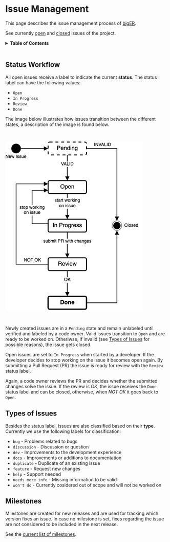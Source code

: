 # Issue Management

This page describes the issue management process of [bigER](https://github.com/borkdominik/bigER). 

See currently [open](https://github.com/borkdominik/bigER/issues) and [closed](https://github.com/borkdominik/bigER/issues?q=is%3Aissue+is%3Aclosed) issues of the project.

<!-- TABLE OF CONTENTS -->
<details>
  <summary><strong>Table of Contents</strong></summary>
  <ol>
    <li><a href="#status-workflow">Status Workflow</a></li>
    <li><a href="#types-of-issues">Types of Issues</a></li>
    <li><a href="#milestones">Milestones</a></li>
  </ol>
</details>
<br>


<!-- STATUS WORKFLOW -->
## Status Workflow

All open issues receive a label to indicate the current **status**. The status label can have the following values:
- `Open` 
- `In Progress`
- `Review`
- `Done`

The image below illustrates how issues transition between the different states, a description of the image is found below.

<br>

![Issue Workflow](../docs/img/issue-workflow.png)

<br>

Newly created issues are in a `Pending` state and remain unlabeled until verified and labeled by a code owner. Valid issues transition to `Open` and are ready to be worked on. Otheriwse, if invalid (see [Types of Issues](#type-of-issues) for possible reasons), the issue gets closed.

Open issues are set to `In Progress` when started by a developer. If the developer decides to stop working on the issue it becomes open again. By submitting a Pull Request (PR) the issue is ready for review with the `Review` status label. 

Again, a code owner reviews the PR and decides whether the submitted changes solve the issue. If the review is *OK*, the issue receives the `Done` status label and can be closed, otherwise, when *NOT OK* it goes back to `Open`.


<!-- TYPES OF ISSUES -->
## Types of Issues

Besides the status label, issues are also classified based on their **type**. Currently we use the following labels for classification:
- `bug` - Problems related to bugs
- `discussion` - Discussion or question
- `dev` - Improvements to the development experience
- `docs` - Improvements or additions to documentation
- `duplicate` - Duplicate of an existing issue
- `feature` - Request new changes
- `help` - Support needed
- `needs more info` - Missing information to be valid
- `won't do` - Currently cosidered out of scope and will not be worked on


<!-- MILESTONES -->
## Milestones

Milestones are created for new releases and are used for tracking which version fixes an issue. In case no milestone is set, fixes regarding the issue are not considered to be included in the next release.

See the [current list of milestones](https://github.com/borkdominik/bigER/milestones).


